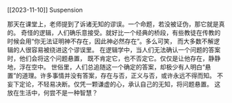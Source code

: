 [[2023-11-10]]
Suspension

  那天在课堂上，老师提到了诉诸无知的谬误。一个命题，若没被证伪，那它就是真的。
奇怪的逻辑，人们确乐意接受。就好比一个经典的桥段，有些教徒在传教的时候会用“你无法证明神不存在，因此神必然存在”。多么可笑，
而大多数不解逻辑的人很容易被绕进这个谬误里。
  在逻辑学中，当人们无法确认一个问题的答案时，他们会将这个问题悬置， 既不肯定它，也不否定它。仅仅是让他存在，静静地，浮在空中。
世俗里，人们总追随这一个确定的答案，却极少有人明白“悬置”的道理。许多事情并没有答案，存在与否，正义与否，或许永远不得而知。
  不妄下定论，不轻易决断。仅凭一颗谦虚的心，承认自己的无知，将问题悬置。
  这放在生活中，何尝不是一种智慧？